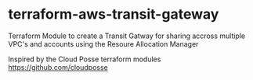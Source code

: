 # terraform-aws-transit-gateway
Terraform Module to create a Transit Gatway for sharing accross multiple VPC's and accounts using the Resoure Allocation Manager

Inspired by the Cloud Posse terraform modules https://github.com/cloudposse
